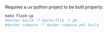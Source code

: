 Requires a uv python project to be built properly:

```sh
make flask-up
#docker build -f Dockerfile -t pb .
#docker compose -f docker-compose.yml build
```
